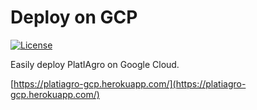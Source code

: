 # Deploy on GCP

[![License](https://img.shields.io/badge/License-Apache%202.0-blue.svg)](https://opensource.org/licenses/Apache-2.0)

Easily deploy PlatIAgro on Google Cloud.

[https://platiagro-gcp.herokuapp.com/](https://platiagro-gcp.herokuapp.com/)
